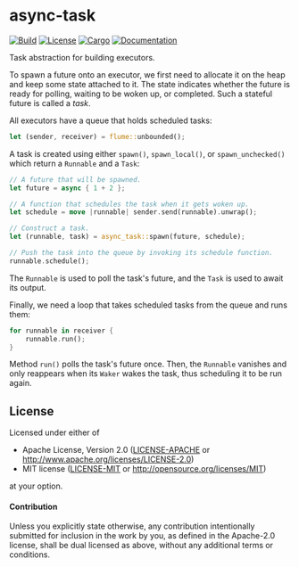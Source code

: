 # async-task

[![Build](https://github.com/stjepang/async-task/workflows/Build%20and%20test/badge.svg)](
https://github.com/stjepang/async-task/actions)
[![License](https://img.shields.io/badge/license-MIT%2FApache--2.0-blue.svg)](
https://github.com/stjepang/async-task)
[![Cargo](https://img.shields.io/crates/v/async-task.svg)](
https://crates.io/crates/async-task)
[![Documentation](https://docs.rs/async-task/badge.svg)](
https://docs.rs/async-task)

Task abstraction for building executors.

To spawn a future onto an executor, we first need to allocate it on the heap and keep some
state attached to it. The state indicates whether the future is ready for polling, waiting to
be woken up, or completed. Such a stateful future is called a *task*.

All executors have a queue that holds scheduled tasks:

```rust
let (sender, receiver) = flume::unbounded();
```

A task is created using either `spawn()`, `spawn_local()`, or `spawn_unchecked()` which
return a `Runnable` and a `Task`:

```rust
// A future that will be spawned.
let future = async { 1 + 2 };

// A function that schedules the task when it gets woken up.
let schedule = move |runnable| sender.send(runnable).unwrap();

// Construct a task.
let (runnable, task) = async_task::spawn(future, schedule);

// Push the task into the queue by invoking its schedule function.
runnable.schedule();
```

The `Runnable` is used to poll the task's future, and the `Task` is used to await its
output.

Finally, we need a loop that takes scheduled tasks from the queue and runs them:

```rust
for runnable in receiver {
    runnable.run();
}
```

Method `run()` polls the task's future once. Then, the `Runnable`
vanishes and only reappears when its `Waker` wakes the task, thus
scheduling it to be run again.

## License

Licensed under either of

 * Apache License, Version 2.0 ([LICENSE-APACHE](LICENSE-APACHE) or http://www.apache.org/licenses/LICENSE-2.0)
 * MIT license ([LICENSE-MIT](LICENSE-MIT) or http://opensource.org/licenses/MIT)

at your option.

#### Contribution

Unless you explicitly state otherwise, any contribution intentionally submitted
for inclusion in the work by you, as defined in the Apache-2.0 license, shall be
dual licensed as above, without any additional terms or conditions.
